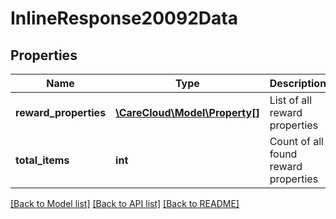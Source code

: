 # InlineResponse20092Data

## Properties
Name | Type | Description | Notes
------------ | ------------- | ------------- | -------------
**reward_properties** | [**\CareCloud\Model\Property[]**](Property.md) | List of all reward properties | [optional] 
**total_items** | **int** | Count of all found reward properties | [optional] 

[[Back to Model list]](../../README.md#documentation-for-models) [[Back to API list]](../../README.md#documentation-for-api-endpoints) [[Back to README]](../../README.md)


